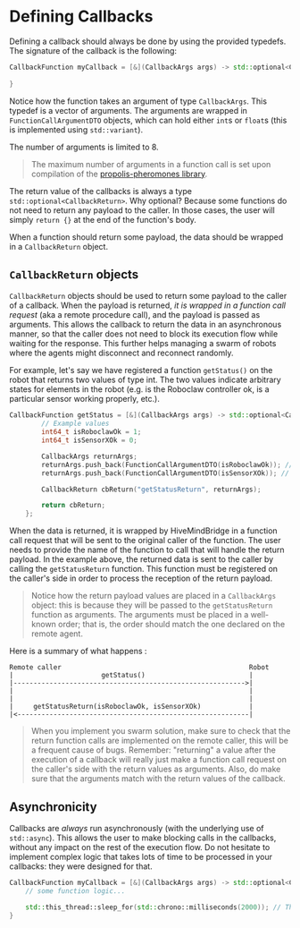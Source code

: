 # Defining Callbacks

Defining a callback should always be done by using the provided typedefs. The signature of the callback is the following:

```cpp
CallbackFunction myCallback = [&](CallbackArgs args) -> std::optional<CallbackReturn> {
    
}
```

Notice how the function takes an argument of type `CallbackArgs`. This typedef is a vector of arguments. The arguments are wrapped in `FunctionCallArgumentDTO` objects, which can hold either `int`s or `float`s (this is implemented using `std::variant`).

The number of arguments is limited to 8.

> The maximum number of arguments in a function call is set upon compilation of the [propolis-pheromones library](https://github.com/SwarmUS/Propolis/blob/master/src/pheromones/DefaultPheromonesOptions.cmake).

The return value of the callbacks is always a type `std::optional<CallbackReturn>`. Why optional? Because some functions do not need to return any payload to the caller. In those cases, the user will simply `return {}` at the end of the function's body.

When a function should return some payload, the data should be wrapped in a `CallbackReturn` object.

## `CallbackReturn` objects

`CallbackReturn` objects should be used to return some payload to the caller of a callback. When the payload is returned, _it is wrapped in a function call request_ (aka a remote procedure call), and the payload is passed as arguments. This allows the callback to return the data in an asynchronous manner, so that the caller does not need to block its execution flow while waiting for the response. This further helps managing a swarm of robots where the agents might disconnect and reconnect randomly.

For example, let's say we have registered a function `getStatus()` on the robot that returns two values of type int. The two values indicate arbitrary states for elements in the robot (e.g. is the Roboclaw controller ok, is a particular sensor working properly, etc.).

```cpp
CallbackFunction getStatus = [&](CallbackArgs args) -> std::optional<CallbackReturn> {
        // Example values
        int64_t isRoboclawOk = 1;
        int64_t isSensorXOk = 0;

        CallbackArgs returnArgs;
        returnArgs.push_back(FunctionCallArgumentDTO(isRoboclawOk)); // argument [0]
        returnArgs.push_back(FunctionCallArgumentDTO(isSensorXOk)); // argument [1]

        CallbackReturn cbReturn("getStatusReturn", returnArgs);

        return cbReturn;
    };
```

When the data is returned, it is wrapped by HiveMindBridge in a function call request that will be sent to the original caller of the function. The user needs to provide the name of the function to call that will handle the return payload. In the example above, the returned data is sent to the caller by calling the `getStatusReturn` function. This function must be registered on the caller's side in order to process the reception of the return payload.

> Notice how the return payload values are placed in a `CallbackArgs` object: this is because they will be passed to the `getStatusReturn` function as arguments. The arguments must be placed in a well-known order; that is, the order should match the one declared on the remote agent.

Here is a summary of what happens :

```
Remote caller                                               Robot
|                      getStatus()                          |
|---------------------------------------------------------->|
|                                                           |
|                                                           |
|     getStatusReturn(isRoboclawOk, isSensorXOk)            |
|<----------------------------------------------------------|

```

> When you implement you swarm solution, make sure to check that the return function calls are implemented on the remote caller, this will be a frequent cause of bugs. Remember: "returning" a value after the execution of a callback will really just make a function call request on the caller's side with the return values as arguments. Also, do make sure that the arguments match with the return values of the callback.

## Asynchronicity

Callbacks are _always_ run asynchronously (with the underlying use of `std::async`). This allows the user to make blocking calls in the callbacks, without any impact on the rest of the execution flow. Do not hesitate to implement complex logic that takes lots of time to be processed in your callbacks: they were designed for that.

```cpp
CallbackFunction myCallback = [&](CallbackArgs args) -> std::optional<CallbackReturn> {
    // some function logic...

    std::this_thread::sleep_for(std::chrono::milliseconds(2000)); // This is perfectly fine, even in a callback!
}
```
